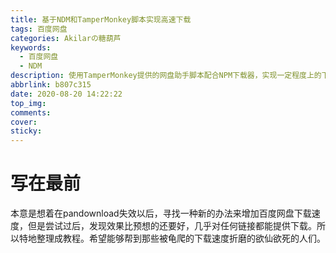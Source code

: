 ```yaml
---
title: 基于NDM和TamperMonkey脚本实现高速下载
tags: 百度网盘
categories: Akilarの糖葫芦
keywords:
  - 百度网盘
  - NDM
description: 使用TamperMonkey提供的网盘助手脚本配合NPM下载器，实现一定程度上的下载加速，仅作为对Pandownload失效后的代替品
abbrlink: b807c315
date: 2020-08-20 14:22:22
top_img:
comments:
cover:
sticky:
---
```

# 写在最前
本意是想着在pandownload失效以后，寻找一种新的办法来增加百度网盘下载速度，但是尝试过后，发现效果比预想的还要好，几乎对任何链接都能提供下载。所以特地整理成教程。希望能够帮到那些被龟爬的下载速度折磨的欲仙欲死的人们。
 